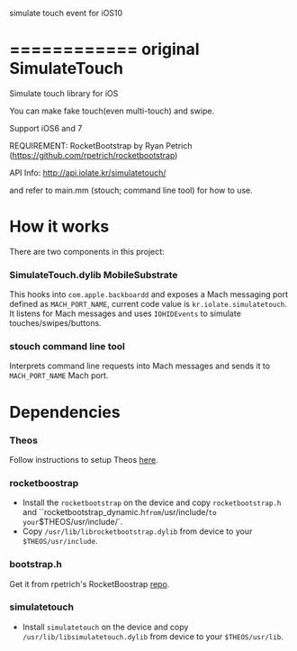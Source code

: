 
simulate touch event for iOS10



============ original
SimulateTouch
=============

Simulate touch library for iOS

You can make fake touch(even multi-touch) and swipe.

Support iOS6 and 7

REQUIREMENT: RocketBootstrap by Ryan Petrich
(https://github.com/rpetrich/rocketbootstrap)

API Info: http://api.iolate.kr/simulatetouch/

and refer to main.mm (stouch; command line tool) for how to use.

# How it works

There are two components in this project:

### SimulateTouch.dylib MobileSubstrate

This hooks into `com.apple.backboardd` and exposes a Mach messaging port defined as `MACH_PORT_NAME`, current code value is `kr.iolate.simulatetouch`. It listens for Mach messages and uses `IOHIDEvents` to simulate touches/swipes/buttons.

### stouch command line tool

Interprets command line requests into Mach messages and sends it to `MACH_PORT_NAME` Mach port.

# Dependencies

### Theos

Follow instructions to setup Theos [here](http://iphonedevwiki.net/index.php/Theos/Setup).

### rocketboostrap

* Install the `rocketbootstrap` on the device and copy `rocketbootstrap.h` and ``rocketbootstrap_dynamic.h` from `/usr/include/` to your `$THEOS/usr/include/`.
* Copy `/usr/lib/librocketbootstrap.dylib` from device to your `$THEOS/usr/include`.

### bootstrap.h

Get it from rpetrich's RocketBoostrap [repo](https://github.com/rpetrich/RocketBootstrap).

### simulatetouch

* Install `simulatetouch` on the device and copy `/usr/lib/libsimulatetouch.dylib` from device to your `$THEOS/usr/lib`.
